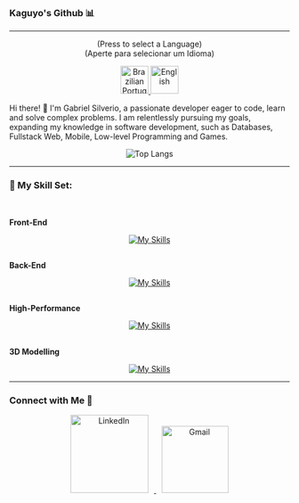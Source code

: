 ### Kaguyo's Github 📊

---

<p align="center">
  (Press to select a Language)
  <br>
  (Aperte para selecionar um Idioma)
<p/>
  
<p align="center">
  <a href="https://github.com/Kaguyo">
    <img src="https://flagicons.lipis.dev/flags/4x3/br.svg" alt="Brazilian Portuguese" width="50" height="50">
  </a>
  <a href="https://github.com/Kaguyo/Kaguyo/blob/main/README-english.md">
    <img src="https://flagicons.lipis.dev/flags/4x3/us.svg" alt="English" width="50" height="50">
  </a>
</p>

Hi there! 👋 I'm Gabriel Silverio, a passionate developer eager to code, learn and solve complex problems. I am relentlessly pursuing my goals, expanding my knowledge in software development, such as Databases, Fullstack Web, Mobile, Low-level Programming and Games.

<div align="center">
  
![Top Langs](https://github-readme-stats.vercel.app/api/top-langs/?username=Kaguyo&layout=compact&theme=radical&bg_color=30,1A1B27,191A23&title_color=8E24AA&border_color=8E24AA&langs_count=6&hide=html,css)

  
</div> 

--- 

### 🧬 My Skill Set:

<br>

**Front-End**

<div align="center">
  
  [![My Skills](https://skillicons.dev/icons?i=js,ts,html,css,react,angular)](https://skillicons.dev)

</div>

##

**Back-End**

<div align="center">
  
  [![My Skills](https://skillicons.dev/icons?i=dotnet,express,nodejs,cs,java,js,ts,docker,postgres,mysql,postman)](https://skillicons.dev)
  
</div>

##

**High-Performance**

<div align="center">
  
  [![My Skills](https://skillicons.dev/icons?i=c,cpp,cmake)](https://skillicons.dev)
  
</div>

##

**3D Modelling**

<div align="center">
  
  [![My Skills](https://skillicons.dev/icons?i=blender)](https://skillicons.dev)
  
</div>

---

### Connect with Me 🤝
<p align="center">
  <a href="https://www.linkedin.com/in/gabriel-silverio-8b35a4241/" target="_blank">
    <img src="https://www.logo.wine/a/logo/LinkedIn/LinkedIn-Logo.wine.svg" alt="LinkedIn" width="140" style="margin: 0 10px;">
  </a>
  <a href="mailto:dev.gabriel.silverio@gmail.com" target="_blank">
    <img src="https://www.logo.wine/a/logo/Gmail/Gmail-Logo.wine.svg" alt="Gmail" width="120" style="margin: 0 10px;">
  </a>
</p>
